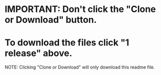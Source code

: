 # IMPORTANT: Don't click the "Clone or Download" button.
# To download the files click "1 release" above. 
NOTE: Clicking "Clone or Download" will only download this readme file.
